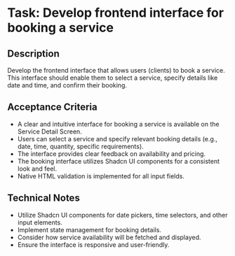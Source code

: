 # Task: Develop frontend interface for booking a service

## Description
Develop the frontend interface that allows users (clients) to book a service. This interface should enable them to select a service, specify details like date and time, and confirm their booking.

## Acceptance Criteria
*   A clear and intuitive interface for booking a service is available on the Service Detail Screen.
*   Users can select a service and specify relevant booking details (e.g., date, time, quantity, specific requirements).
*   The interface provides clear feedback on availability and pricing.
*   The booking interface utilizes Shadcn UI components for a consistent look and feel.
*   Native HTML validation is implemented for all input fields.

## Technical Notes
*   Utilize Shadcn UI components for date pickers, time selectors, and other input elements.
*   Implement state management for booking details.
*   Consider how service availability will be fetched and displayed.
*   Ensure the interface is responsive and user-friendly.
